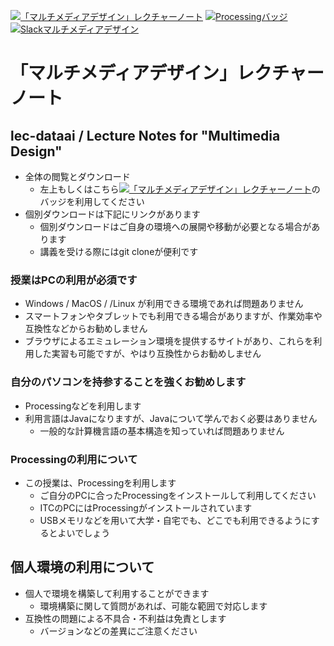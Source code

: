 [![「マルチメディアデザイン」レクチャーノート](https://colab.research.google.com/assets/colab-badge.svg)](https://colab.research.google.com/github/keioNishi/lec-multimedia)
[![Processingバッジ](https://img.shields.io/badge/Processing->v3.5-0464f6.svg?style=flat)](https://processing.org/)
[![Slackマルチメディアデザイン](https://img.shields.io/badge/Slack-keio--sd--dataai-3f0f40.svg?style=flat)](https://keio-st-multimedia.slack.com/)

# 「マルチメディアデザイン」レクチャーノート
## lec-dataai / Lecture Notes for "Multimedia Design"
- 全体の閲覧とダウンロード
  - 左上もしくはこちら[![「マルチメディアデザイン」レクチャーノート](https://colab.research.google.com/assets/colab-badge.svg)](https://colab.research.google.com/github/keioNishi/lec-multimedia)のバッジを利用してください
- 個別ダウンロードは下記にリンクがあります
  - 個別ダウンロードはご自身の環境への展開や移動が必要となる場合があります
  - 講義を受ける際にはgit cloneが便利です

### 授業はPCの利用が必須です
- Windows / MacOS / /Linux が利用できる環境であれば問題ありません
- スマートフォンやタブレットでも利用できる場合がありますが、作業効率や互換性などからお勧めしません
- ブラウザによるエミュレーション環境を提供するサイトがあり、これらを利用した実習も可能ですが、やはり互換性からお勧めしません

### 自分のパソコンを持参することを強くお勧めします
- Processingなどを利用します
- 利用言語はJavaになりますが、Javaについて学んでおく必要はありません
  - 一般的な計算機言語の基本構造を知っていれば問題ありません

### Processingの利用について
- この授業は、Processingを利用します
  - ご自分のPCに合ったProcessingをインストールして利用してください
  - ITCのPCにはProcessingがインストールされています
  - USBメモリなどを用いて大学・自宅でも、どこでも利用できるようにするとよいでしょう

## 個人環境の利用について
- 個人で環境を構築して利用することができます
  - 環境構築に関して質問があれば、可能な範囲で対応します
- 互換性の問題による不具合・不利益は免責とします
  - バージョンなどの差異にご注意ください
